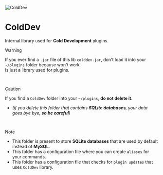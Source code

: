![ColdDev](https://imgur.com/9J5FHtB.png)
# ColdDev
Internal library used for **Cold Development** plugins.
> [!WARNING]
> If you ever find a `.jar` file of this lib `colddev.jar`, don't load it into your `~/plugins` folder because won't work.<br>
> Is just a library used for plugins.
<br>

> [!CAUTION]
> If you find a `ColdDev` folder into your `~/plugins`, **do not delete it**.<br>
* _(if you delete this folder that contains **SQLite databases**, your data goes bye bye, **so be careful**)_
<br>

> [!NOTE]
> * This folder is present to store **SQLite databases** that are used by default instead of **MySQL**.<br>
> * This folder has a configuration file where you can create `aliases` for your commands.<br>
> * This folder has a configuration file that checks for `plugin updates` that uses `ColdDev` library.
